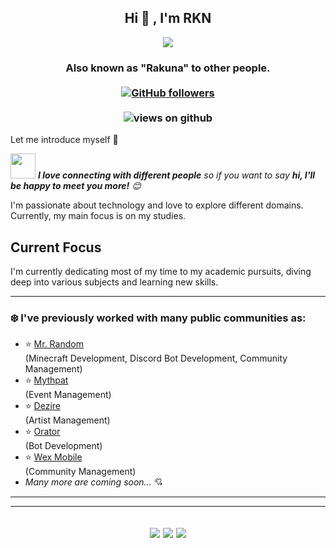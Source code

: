 <h2 align="center"> Hi 👋 , I'm RKN <br/></h2> 
<p align="center">
  <a href="https://github.com/RakunaM/RakunaM/"><img src="https://readme-typing-svg.herokuapp.com?color=%2336BCF7&center=true&vCenter=true&lines=Hi+%2C+welcome+to+my+Github+page;I+am+RKN;I+am+a+High+School+Student;Web+Dev;Game+Dev;Bot+Dev;Block+Game+Lover+%3C3"></a>
</p>
<h3 align="center">Also known as "Rakuna" to other people. <br> <br>
  <a href="https://github.com/RakunaM" target="_blank">
    <img alt="GitHub followers" src="https://img.shields.io/github/followers/RakunaM?label=Github%20followers&style=for-the-badge">
  </a> <br> <br>
      <img src="https://komarev.com/ghpvc/?username=rakunam&style=for-the-badge" alt="views on github" />

  </h3>   
                             
                  

 
Let me introduce myself  :boy: 

<img src="https://media.giphy.com/media/LnQjpWaON8nhr21vNW/giphy.gif" width="40"> <em><b>I love connecting with different people</b> so if you want to say <b>hi, I'll be happy to meet you more!</b> :blush:</em>
<br>

I'm passionate about technology and love to explore different domains. Currently, my main focus is on my studies.

## Current Focus

I'm currently dedicating most of my time to my academic pursuits, diving deep into various subjects and learning new skills.


---------------------------------------------------------------------------------------------------------------------------------------------------------------------------------


### :snowflake: I've previously worked with many public communities as: <br>
- :star: [Mr. Random](https://discord.gg/mrrandom) <br> (Minecraft Development, Discord Bot Development, Community Management)
- :star: [Mythpat](https://discord.gg/Mythpat) <br> (Event Management)
- :star: [Dezire]() <br> (Artist Management)
- :star: [Orator](https://top.gg/bot/948637316145102868) <br> (Bot Development)
- :star: [Wex Mobile](https://www.youtube.com/watch?v=nrbv3i6P1EA) <br> (Community Management)
- <i>Many more are coming soon...</i> :cupid:

---------------------------------------------------------------------------------------------------------------------------------------------------------------------------


<div align="center"> 
  
---
![](https://forthebadge.com/images/badges/powered-by-black-magic.svg)
![](http://ForTheBadge.com/images/badges/built-by-developers.svg)
![](https://forthebadge.com/images/badges/uses-brains.svg)
---
</div>
